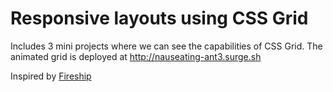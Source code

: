 # Responsive layouts using CSS Grid

Includes 3 mini projects where we can see the capabilities of CSS Grid. The animated grid is deployed at http://nauseating-ant3.surge.sh

Inspired by [Fireship](https://youtu.be/705XCEruZFs?si=IuowgwPiDFOSFhd5)